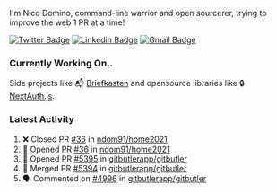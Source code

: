 
I'm Nico Domino, command-line warrior and open sourcerer, trying to improve the web 1 PR at a time!

[![Twitter Badge](https://img.shields.io/badge/-@ndom91-1ca0f1?style=flat-square&labelColor=1ca0f1&logo=twitter&logoColor=white&link=https://twitter.com/ndom91)](https://twitter.com/ndom91) [![Linkedin Badge](https://img.shields.io/badge/-ndom91-blue?style=flat-square&logo=Linkedin&logoColor=white&link=https://www.linkedin.com/in/ndom91/)](https://www.linkedin.com/in/ndom91/) [![Gmail Badge](https://img.shields.io/badge/-yo@ndo.dev-c14438?style=flat-square&logo=mail.ru&logoColor=white&link=mailto:yo@ndo.dev)](mailto:yo@ndo.dev)

### Currently Working On..

Side projects like 📬 [Briefkasten](https://briefkastenhq.com) and opensource libraries like 🔒 [NextAuth.js](https://github.com/nextauthjs/next-auth).

<!--START_SECTION_PROFILE_VIEWS:readme-info-->
<!--END_SECTION_PROFILE_VIEWS:readme-info-->

<!--START_SECTION_DAILY_COMMIT:readme-info-->
<!--END_SECTION_DAILY_COMMIT:readme-info-->

<!--START_SECTION_WEEKLY_COMMIT:readme-info-->
<!--END_SECTION_WEEKLY_COMMIT:readme-info-->

### Latest Activity

<!--START_SECTION:activity-->
1. ❌ Closed PR [#36](https://github.com/ndom91/home2021/pull/36) in [ndom91/home2021](https://github.com/ndom91/home2021)
2. 💪 Opened PR [#36](https://github.com/ndom91/home2021/pull/36) in [ndom91/home2021](https://github.com/ndom91/home2021)
3. 💪 Opened PR [#5395](https://github.com/gitbutlerapp/gitbutler/pull/5395) in [gitbutlerapp/gitbutler](https://github.com/gitbutlerapp/gitbutler)
4. 🎉 Merged PR [#5394](https://github.com/gitbutlerapp/gitbutler/pull/5394) in [gitbutlerapp/gitbutler](https://github.com/gitbutlerapp/gitbutler)
5. 🗣 Commented on [#4996](https://github.com/gitbutlerapp/gitbutler/issues/4996#issuecomment-2451942271) in [gitbutlerapp/gitbutler](https://github.com/gitbutlerapp/gitbutler)
<!--END_SECTION:activity-->
